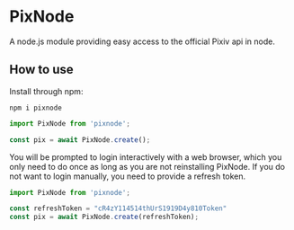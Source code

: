 # PixNode

A node.js module providing easy access to the official Pixiv api in node.

## How to use

Install through npm:

```shell
npm i pixnode
```

```typescript
import PixNode from 'pixnode';

const pix = await PixNode.create();
```

You will be prompted to login interactively with a web browser, which you only need to do once as long as you are not reinstalling PixNode. If you do not want to login manually, you need to provide a refresh token.

```typescript
import PixNode from 'pixnode';

const refreshToken = "cR4zY114514thUrS1919D4y810Token"
const pix = await PixNode.create(refreshToken);
```
